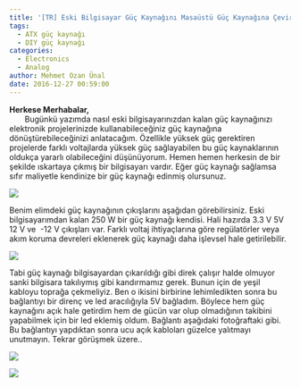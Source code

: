 ```yaml
---
title: '[TR] Eski Bilgisayar Güç Kaynağını Masaüstü Güç Kaynağına Çevirme'
tags:
  - ATX güç kaynağı
  - DIY güç kaynağı
categories:
  - Electronics
  - Analog
author: Mehmet Ozan Ünal
date: 2016-12-27 00:59:00
---
```


**Herkese Merhabalar,**\
       Bugünkü yazımda nasıl eski bilgisayarınızdan kalan güç kaynağınızı
elektronik projelerinizde kullanabileceğiniz güç kaynağına dönüştürebileceğinizi
anlatacağım. Özellikle yüksek güç gerektiren projelerde farklı voltajlarda
yüksek güç sağlayabilen bu güç kaynaklarının oldukça yararlı olabileceğini
düşünüyorum. Hemen hemen herkesin de bir şekilde ıskartaya çıkmış bir
bilgisayarı vardır. Eğer güç kaynağı sağlamsa sıfır maliyetle kendinize bir güç
kaynağı edinmiş olursunuz.

![](https://2.bp.blogspot.com/-EXt6RrgC7lg/WGAUWvxMZ9I/AAAAAAAAfKQ/FDJd61MfgYAZ4pKE_46vAyzQHT_AN6evgCKgB/s720/IMG_20161224_190300.jpg)

Benim elimdeki güç kaynağının çıkışlarını aşağıdan görebilirsiniz. Eski
bilgisayarımdan kalan 250 W bir güç kaynağı kendisi. Hali hazırda 3.3 V 5V 12 V
ve  -12 V çıkışları var. Farklı voltaj ihtiyaçlarına göre regülatörler veya akım
koruma devreleri eklenerek güç kaynağı daha işlevsel hale getirilebilir.

![](https://2.bp.blogspot.com/-XkCiwpfgXaA/WGAUWgIFRRI/AAAAAAAAfKQ/XEQqTzvaLNoKRyXRKR4PyOIGomALgGJbQCKgB/s720/IMG_20161224_190231.jpg)

Tabi güç kaynağı bilgisayardan çıkarıldığı gibi direk çalışır halde olmuyor
sanki bilgisara takılıymış gibi kandırmamız gerek. Bunun için de yeşil kabloyu
toprağa çekmeliyiz. Ben o ikisini birbirine lehimledikten sonra bu bağlantıyı
bir direnç ve led aracılığıyla 5V bağladım. Böylece hem güç kaynağını açık hale
getirdim hem de gücün var olup olmadığının takibini yapabilmek için bir led
eklemiş oldum. Bağlantı aşağıdaki fotoğraftaki gibi. Bu bağlantıyı yapdıktan
sonra ucu açık kabloları güzelce yalıtmayı unutmayın. Tekrar görüşmek üzere..

![](https://1.bp.blogspot.com/-CxuURNQUZSE/WGAUWqKkviI/AAAAAAAAfKQ/vFF6iccmaqstUWSnpZdGOm5VoJ-SIllbQCKgB/s720/IMG_20161224_190408.jpg)

![](https://4.bp.blogspot.com/-ZgbT9G1Gz8c/WGAUWj_86BI/AAAAAAAAfKQ/HXIdOjW3s0QovuN9WnK6ELQH2Yg-34tgQCKgB/s720/IMG_20161225_003142.jpg)
